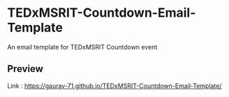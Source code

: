 # TEDxMSRIT-Countdown-Email-Template
An email template for TEDxMSRIT Countdown event

## Preview
Link : https://gaurav-71.github.io/TEDxMSRIT-Countdown-Email-Template/
